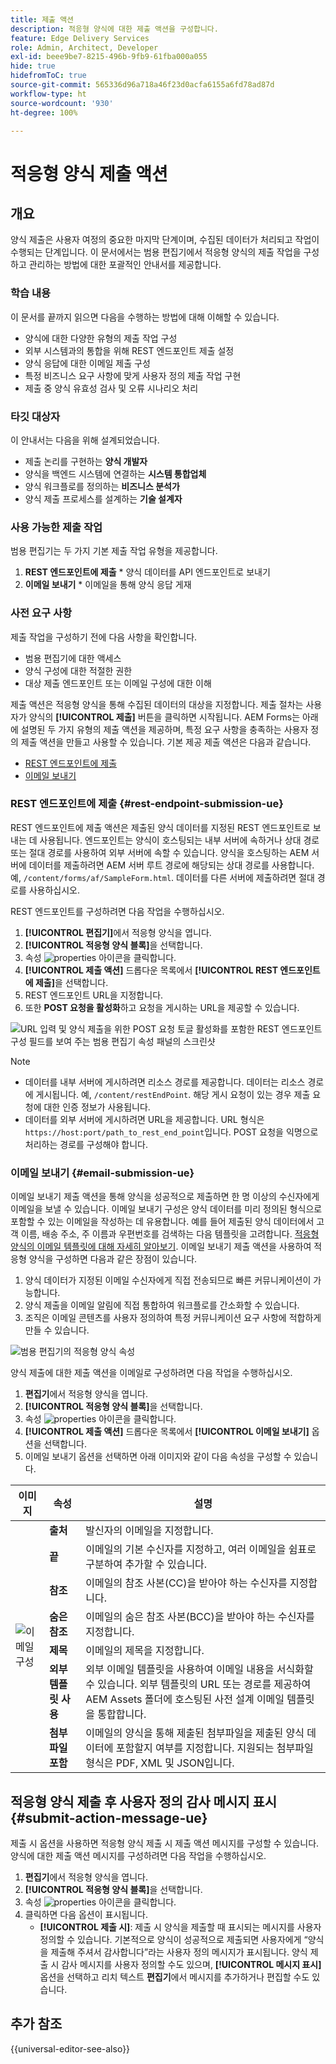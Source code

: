 ```yaml
---
title: 제출 액션
description: 적응형 양식에 대한 제출 액션을 구성합니다.
feature: Edge Delivery Services
role: Admin, Architect, Developer
exl-id: beee9be7-8215-496b-9fb9-61fba000a055
hide: true
hidefromToC: true
source-git-commit: 565336d96a718a46f23d0acfa6155a6fd78ad87d
workflow-type: ht
source-wordcount: '930'
ht-degree: 100%

---
```


# 적응형 양식 제출 액션

## 개요

양식 제출은 사용자 여정의 중요한 마지막 단계이며, 수집된 데이터가 처리되고 작업이 수행되는 단계입니다. 이 문서에서는 범용 편집기에서 적응형 양식의 제출 작업을 구성하고 관리하는 방법에 대한 포괄적인 안내서를 제공합니다.

### 학습 내용

이 문서를 끝까지 읽으면 다음을 수행하는 방법에 대해 이해할 수 있습니다.

* 양식에 대한 다양한 유형의 제출 작업 구성
* 외부 시스템과의 통합을 위해 REST 엔드포인트 제출 설정
* 양식 응답에 대한 이메일 제출 구성
* 특정 비즈니스 요구 사항에 맞게 사용자 정의 제출 작업 구현
* 제출 중 양식 유효성 검사 및 오류 시나리오 처리

### 타깃 대상자

이 안내서는 다음을 위해 설계되었습니다.

* 제출 논리를 구현하는 **양식 개발자**
* 양식을 백엔드 시스템에 연결하는 **시스템 통합업체**
* 양식 워크플로를 정의하는 **비즈니스 분석가**
* 양식 제출 프로세스를 설계하는 **기술 설계자**

### 사용 가능한 제출 작업

범용 편집기는 두 가지 기본 제출 작업 유형을 제공합니다.

1. **REST 엔드포인트에 제출** * 양식 데이터를 API 엔드포인트로 보내기
2. **이메일 보내기** * 이메일을 통해 양식 응답 게재

### 사전 요구 사항

제출 작업을 구성하기 전에 다음 사항을 확인합니다.

* 범용 편집기에 대한 액세스
* 양식 구성에 대한 적절한 권한
* 대상 제출 엔드포인트 또는 이메일 구성에 대한 이해

제출 액션은 적응형 양식을 통해 수집된 데이터의 대상을 지정합니다. 제출 절차는 사용자가 양식의 **[!UICONTROL 제출]** 버튼을 클릭하면 시작됩니다. AEM Forms는 아래에 설명된 두 가지 유형의 제출 액션을 제공하며, 특정 요구 사항을 충족하는 사용자 정의 제출 액션을 만들고 사용할 수 있습니다. 기본 제공 제출 액션은 다음과 같습니다.

<!--To define a Submit Action for an Adaptive Form, you use the Properties dialog of the **Adaptive Form block** in the **Editor**-->

* [REST 엔드포인트에 제출](#rest-endpoint-submission-ue)
* [이메일 보내기](#email-submission-ue)


### REST 엔드포인트에 제출 {#rest-endpoint-submission-ue}

REST 엔드포인트에 제출 액션은 제출된 양식 데이터를 지정된 REST 엔드포인트로 보내는 데 사용됩니다. 엔드포인트는 양식이 호스팅되는 내부 서버에 속하거나 상대 경로 또는 절대 경로를 사용하여 외부 서버에 속할 수 있습니다. 양식을 호스팅하는 AEM 서버에 데이터를 제출하려면 AEM 서버 루트 경로에 해당되는 상대 경로를 사용합니다. 예, `/content/forms/af/SampleForm.html`. 데이터를 다른 서버에 제출하려면 절대 경로를 사용하십시오.

<!--Configuring the Submit Action to REST Endpoint for Adaptive Forms offers several benefits such as:  
* It facilitates seamless integration of form data with external systems and services via RESTful APIs.  
* Offers flexibility in managing data submissions from Adaptive Forms, accommodating dynamic and complex data structures.  
* Allows dynamic mapping of form fields to parameters within the REST endpoint URL, enabling adaptable and customizable data submissions.
-->



REST 엔드포인트를 구성하려면 다음 작업을 수행하십시오.

1. **[!UICONTROL 편집기]**&#x200B;에서 적응형 양식을 엽니다.
1. **[!UICONTROL 적응형 양식 블록]**&#x200B;을 선택합니다.
1. 속성 ![properties](/help/forms/assets/Smock_Properties_18_N.svg) 아이콘을 클릭합니다.
1. **[!UICONTROL 제출 액션]** 드롭다운 목록에서 **[!UICONTROL REST 엔드포인트에 제출]**&#x200B;을 선택합니다.
1. REST 엔드포인트 URL을 지정합니다.
1. 또한 **POST 요청을 활성화**&#x200B;하고 요청을 게시하는 URL을 제공할 수 있습니다.

![URL 입력 및 양식 제출을 위한 POST 요청 토글 활성화를 포함한 REST 엔드포인트 구성 필드를 보여 주는 범용 편집기 속성 패널의 스크린샷](/help/forms/assets/enable-post-request-ue.png)

>[!NOTE]
>
> * 데이터를 내부 서버에 게시하려면 리소스 경로를 제공합니다. 데이터는 리소스 경로에 게시됩니다. 예, `/content/restEndPoint`. 해당 게시 요청이 있는 경우 제출 요청에 대한 인증 정보가 사용됩니다.
> * 데이터를 외부 서버에 게시하려면 URL을 제공합니다. URL 형식은 `https://host:port/path_to_rest_end_point`입니다. POST 요청을 익명으로 처리하는 경로를 구성해야 합니다.

### 이메일 보내기 {#email-submission-ue}

이메일 보내기 제출 액션을 통해 양식을 성공적으로 제출하면 한 명 이상의 수신자에게 이메일을 보낼 수 있습니다. 이메일 보내기 구성은 양식 데이터를 미리 정의된 형식으로 포함할 수 있는 이메일을 작성하는 데 유용합니다. 예를 들어 제출된 양식 데이터에서 고객 이름, 배송 주소, 주 이름과 우편번호를 검색하는 다음 템플릿을 고려합니다. [적응형 양식의 이메일 템플릿에 대해 자세히 알아보기](/help/forms/html-email-templates-in-adaptive-forms.md). 이메일 보내기 제출 액션을 사용하여 적응형 양식을 구성하면 다음과 같은 장점이 있습니다.

1. 양식 데이터가 지정된 이메일 수신자에게 직접 전송되므로 빠른 커뮤니케이션이 가능합니다.
1. 양식 제출을 이메일 알림에 직접 통합하여 워크플로를 간소화할 수 있습니다.
1. 조직은 이메일 콘텐츠를 사용자 정의하여 특정 커뮤니케이션 요구 사항에 적합하게 만들 수 있습니다.

![범용 편집기의 적응형 양식 속성](/help/forms/assets/submit-actions-ue.png)


양식 제출에 대한 제출 액션을 이메일로 구성하려면 다음 작업을 수행하십시오.

1. **편집기**&#x200B;에서 적응형 양식을 엽니다.
1. **[!UICONTROL 적응형 양식 블록]**&#x200B;을 선택합니다.
1. 속성 ![properties](/help/forms/assets/Smock_Properties_18_N.svg) 아이콘을 클릭합니다.
1. **[!UICONTROL 제출 액션]** 드롭다운 목록에서 **[!UICONTROL 이메일 보내기]** 옵션을 선택합니다.
1. 이메일 보내기 옵션을 선택하면 아래 이미지와 같이 다음 속성을 구성할 수 있습니다.

<table>
  <thead>
    <tr>
      <th>이미지</th>
      <th>속성</th>
      <th>설명</th>
    </tr>
  </thead>
  <tbody>
    <tr>
    <td rowspan="7"><img src="/help/forms/assets/email-config-ue.png" alt="이메일 구성"></td> 
    <td><b>출처</td>
    <td>발신자의 이메일을 지정합니다.</td>
    </tr>
    <tr>
      <td><b>끝</td>
      <td>이메일의 기본 수신자를 지정하고, 여러 이메일을 쉼표로 구분하여 추가할 수 있습니다.</td>
    </tr>
    <tr>
      <td><b>참조</td>
      <td>이메일의 참조 사본(CC)을 받아야 하는 수신자를 지정합니다.</td>
    </tr>
    <tr>
      <td><b>숨은 참조</td>
      <td>이메일의 숨은 참조 사본(BCC)을 받아야 하는 수신자를 지정합니다.</td>
    </tr>
    <tr>
      <td><b>제목</td>
      <td>이메일의 제목을 지정합니다.</td>
    </tr>
    <tr>
      <td><b>외부 템플릿 사용</td>
      <td>외부 이메일 템플릿을 사용하여 이메일 내용을 서식화할 수 있습니다. 외부 템플릿의 URL 또는 경로를 제공하여 AEM Assets 폴더에 호스팅된 사전 설계 이메일 템플릿을 통합합니다.</td>
    </tr>
    <tr>
      <td><b>첨부파일 포함</td>
      <td>이메일의 양식을 통해 제출된 첨부파일을 제출된 양식 데이터에 포함할지 여부를 지정합니다. 지원되는 첨부파일 형식은 PDF, XML 및 JSON입니다.</td>
    </tr>
  </tbody>
</table>






<!--
        
        * **From**: The email address of the sender.
        * **To**: Specify the primary recipients of the email, multiple email addresses can be added, separated by commas.
        * **CC**: Specify the recipients who should receive a carbon copy (CC) of the email.
        * **BCC**: Specify the recipients who should receive a blind carbon copy (BCC) of the email.
        * **Subject**: Specify the subject line of the email.
        * **Use External Template**: Enables the use of an external email template for formatting the email content. Provide the URL or path to the External template path to integrate a pre-designed email template hosted in your AEM Assets folder.
        * **Include Attachment**: Specifies whether the submitted form data should include an attachment submitted through the form in the email.

    ![Screenshot of the Universal Editor email configuration panel showing fields for From, To, CC, BCC, Subject, and options for external templates and attachments](/help/forms/assets/email-config-ue.png)

-->

## 적응형 양식 제출 후 사용자 정의 감사 메시지 표시 {#submit-action-message-ue}

제출 시 옵션을 사용하면 적응형 양식 제출 시 제출 액션 메시지를 구성할 수 있습니다. 양식에 대한 제출 액션 메시지를 구성하려면 다음 작업을 수행하십시오.

1. **편집기**&#x200B;에서 적응형 양식을 엽니다.
1. **[!UICONTROL 적응형 양식 블록]**&#x200B;을 선택합니다.
1. 속성 ![properties](/help/forms/assets/Smock_Properties_18_N.svg) 아이콘을 클릭합니다.
1. 클릭하면 다음 옵션이 표시됩니다.
   * **[!UICONTROL 제출 시]**: 제출 시 양식을 제출할 때 표시되는 메시지를 사용자 정의할 수 있습니다. 기본적으로 양식이 성공적으로 제출되면 사용자에게 “양식을 제출해 주셔서 감사합니다”라는 사용자 정의 메시지가 표시됩니다.
양식 제출 시 감사 메시지를 사용자 정의할 수도 있으며, **[!UICONTROL 메시지 표시]** 옵션을 선택하고 리치 텍스트 **편집기**&#x200B;에서 메시지를 추가하거나 편집할 수도 있습니다.


## 추가 참조

{{universal-editor-see-also}}

